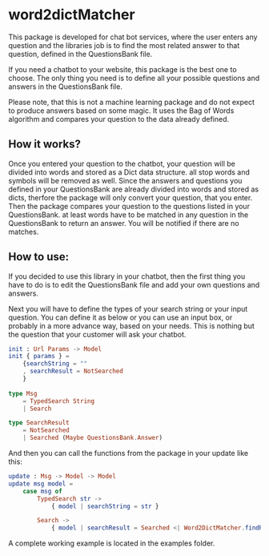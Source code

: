 # word2dictMatcher
This package is developed for chat bot services, where the user enters any question and the libraries job is to find the most related answer to that question, defined in the QuestionsBank file.

If you need a chatbot to your website, this package is the best one to choose. The only thing you need is to define all your possible questions and answers in the QuestionsBank file.

Please note, that this is not a machine learning package and do not expect to produce answers based on some magic. It uses the Bag of Words algorithm and compares your question to the data already defined.

## How it works?
Once you entered your question to the chatbot, your question will be divided into words and stored as a Dict data structure. all stop words and symbols will be removed as well. Since the answers and questions you defined in your QuestionsBank are already divided into words and stored as dicts, therfore the package will only convert your question, that you enter. Then the package compares your question to the questions listed in your QuestionsBank. at least words have to be matched in any question in the QuestionsBank to return an answer. You will be notified if there are no matches.

## How to use:
If you decided to use this library in your chatbot, then the first thing you have to do is to edit the QuestionsBank file and add your own questions and answers.

Next you will have to define the types of your search string or your input question. You can define it as below or you can use an input box, or probably in a more advance way, based on your needs. This is nothing but the question that your customer will ask your chatbot.

```elm
init : Url Params -> Model
init { params } =
    {searchString = ""
    , searchResult = NotSearched
    }
    
type Msg
    = TypedSearch String
    | Search

type SearchResult
    = NotSearched
    | Searched (Maybe QuestionsBank.Answer)
```
And then you can call the functions from the package in your update like this:

```elm
update : Msg -> Model -> Model
update msg model =
    case msg of
        TypedSearch str ->
            { model | searchString = str }

        Search ->
            { model | searchResult = Searched <| Word2DictMatcher.findRelevantDict (model.searchString |> Word2DictMatcher.tokenize |> Word2DictMatcher.toHistogram) QuestionsBank.data }
```
A complete working example is located in the examples folder.
